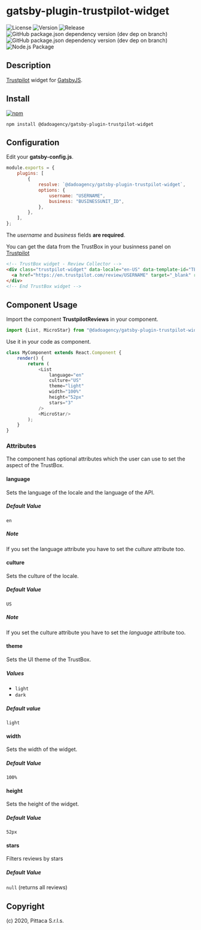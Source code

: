# gatsby-plugin-trustpilot-widget

![License](https://img.shields.io/github/license/pittica/gatsby-plugin-trustpilot-widget)
![Version](https://img.shields.io/github/package-json/v/pittica/gatsby-plugin-trustpilot-widget)
![Release](https://img.shields.io/github/v/release/pittica/gatsby-plugin-trustpilot-widget)
![GitHub package.json dependency version (dev dep on branch)](https://img.shields.io/github/package-json/dependency-version/dadoagency/gatsby-plugin-trustpilot-widget/dev/gatsby)
![GitHub package.json dependency version (dev dep on branch)](https://img.shields.io/github/package-json/dependency-version/dadoagency/gatsby-plugin-trustpilot-widget/dev/react)
![Node.js Package](https://github.com/dadoagency/gatsby-plugin-trustpilot-widget/workflows/Node.js%20Package/badge.svg)
## Description

[Trustpilot](https://www.trustpilot.com/) widget for [GatsbyJS](https://www.gatsbyjs.org/).

## Install

[![npm](https://img.shields.io/npm/v/@pittica/gatsby-plugin-trustpilot-widget)](https://www.npmjs.com/package/@pittica/gatsby-plugin-trustpilot-widget)

```shell
npm install @dadoagency/gatsby-plugin-trustpilot-widget
```

## Configuration

Edit your **gatsby-config.js**.

```javascript
module.exports = {
	plugins: [
		{
			resolve: `@dadoagency/gatsby-plugin-trustpilot-widget`,
			options: {
				username: "USERNAME",
				business: "BUSINESSUNIT_ID",
			},
		},
	],
};
```

The _username_ and _business_ fields **are required**.

You can get the data from the TrustBox in your businness panel on [Trustpilot](https://www.trustpilot.com/)

```HTML
<!-- TrustBox widget - Review Collector -->
<div class="trustpilot-widget" data-locale="en-US" data-template-id="TEMPLATE_ID" data-businessunit-id="BUSINESSUNIT_ID" data-style-height="52px" data-style-width="100%">
  <a href="https://en.trustpilot.com/review/USERNAME" target="_blank" rel="noopener">Trustpilot</a>
</div>
<!-- End TrustBox widget -->
```

## Component Usage

Import the component **TrustpilotReviews** in your component.

```javascript
import {List, MicroStar} from "@dadoagency/gatsby-plugin-trustpilot-widget";
```

Use it in your code as component.

```javascript
class MyComponent extends React.Component {
	render() {
		return (
			<List
				language="en"
				culture="US"
				theme="light"
				width="100%"
				height="52px"
				stars="3"
			/>
			<MicroStar/>
		);
	}
}
```

### Attributes

The component has optional attributes which the user can use to set the aspect of the TrustBox.

#### language

Sets the language of the locale and the language of the API.

##### Default Value

`en`

##### Note

If you set the language attribute you have to set the _culture_ attribute too.

#### culture

Sets the culture of the locale.

##### Default Value

`US`

##### Note

If you set the culture attribute you have to set the _language_ attribute too.

#### theme

Sets the UI theme of the TrustBox.

##### Values

-   `light`
-   `dark`

##### Default value

`light`

#### width

Sets the width of the widget.

##### Default Value

`100%`

#### height

Sets the height of the widget.

##### Default Value

`52px`

#### stars

Filters reviews by stars

##### Default Value

`null` (returns all reviews)

## Copyright

(c) 2020, Pittaca S.r.l.s.
